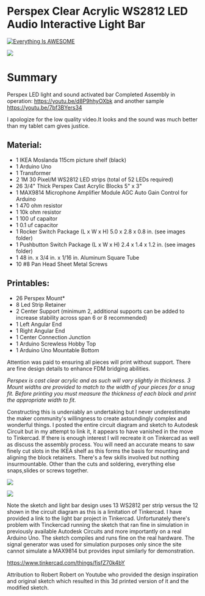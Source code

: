 # Perspex Clear Acrylic WS2812 LED Audio Interactive Light Bar

[![Everything Is AWESOME](https://i.imgur.com/hv7E1IH.jpg)](https://youtu.be/7bf3BYers34 "Everything Is AWESOME")

![](https://i.imgur.com/hv7E1IH.jpg)

# **Summary**
Perspex LED light and sound activated bar
Completed Assembly in operation:
https://youtu.be/d8P9hhyOXbk
and another sample
https://youtu.be/7bf3BYers34



I apologize for the low quality video.It looks and the sound was much better than my tablet cam gives justice.

## Material:

- 1 IKEA Moslanda 115cm picture shelf (black)
- 1 Arduino Uno
- 1 Transformer
- 2 1M 30 Pixel/M WS2812 LED strips (total of 52 LEDs required)
- 26 3/4" Thick Perspex Cast Acrylic Blocks 5" x 3"
- 1 MAX9814 Microphone Amplifier Module AGC Auto Gain Control for Arduino
- 1 470 ohm resistor
- 1 10k ohm resistor
- 1 100 uf capaitor
- 1 0.1 uf capacitor
- 1 Rocker Switch Package (L x W x H) 5.0 x 2.8 x 0.8 in. (see images folder)
- 1 Pushbutton Switch Package (L x W x H) 2.4 x 1.4 x 1.2 in. (see images folder)
- 1 48 in. x 3/4 in. x 1/16 in. Aluminum Square Tube
- 10 #8 Pan Head Sheet Metal Screws

## Printables:

- 26 Perspex Mount*
- 8 Led Strip Retainer
- 2 Center Support (minimum 2, additional supports can be added to increase stability across span 6 or 8 recommended)
- 1 Left Angular End
- 1 Right Angular End
- 1 Center Connection Junction
- 1 Arduino Screwless Hobby Top
- 1 Arduino Uno Mountable Bottom

Attention was paid to ensuring all pieces will print without support. There are fine design details to enhance FDM bridging abilities.

*Perspex is cast clear acrylic and as such will vary slightly in thickness. 3 Mount widths are provided to match to the width of your pieces for a snug fit. Before printing you must measure the thickness of each block and print the appropriate width to fit.*

Constructing this is undeniably an undertaking but I never underestimate the maker community's willingness to create astoundingly complex and wonderful things. I posted the entire circuit diagram and sketch to Autodesk Circuit but in my attempt to link it, it appears to have vanished in the move to Tinkercad. If there is enough interest I will recreate it on Tinkercad as well as discuss the assembly process. You will need an accurate means to saw finely cut slots in the IKEA shelf as this forms the basis for mounting and aligning the block retainers. There's a few skills involved but nothing insurmountable. Other than the cuts and soldering, everything else snaps,slides or screws together.

![](https://i.imgur.com/TQzWDdj.jpg)

![](https://i.imgur.com/fNBtBei.png)

Note the sketch and light bar design uses 13 WS2812 per strip versus the 12 shown in the circuit diagram as this is a limitation of Tinkercad. I have provided a link to the light bar project in Tinkercad. Unfortunately there's problem with Tinckercad running the sketch that ran fine in simulation in previously available Autodesk Circuits and more importantly on a real Arduino Uno. The sketch compiles and runs fine on the real hardware. The signal generator was used for simulation purposes only since the site cannot simulate a MAX9814 but provides input similarly for demonstration.

https://www.tinkercad.com/things/fjsfZ70k4bY

Attribution to Robert Robert on Youtube who provided the design inspiration and original sketch which resulted in this 3d printed version of it and the modified sketch.
